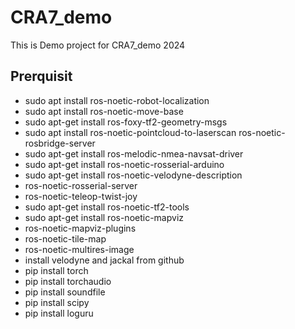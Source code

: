 # CRA7_demo
This is Demo project for CRA7_demo 2024

## Prerquisit
- sudo apt install ros-noetic-robot-localization
- sudo apt install ros-noetic-move-base
- sudo apt-get install ros-foxy-tf2-geometry-msgs
- sudo apt install ros-noetic-pointcloud-to-laserscan ros-noetic-rosbridge-server
- sudo apt-get install ros-melodic-nmea-navsat-driver
- sudo apt-get install ros-noetic-rosserial-arduino
- sudo apt-get install ros-noetic-velodyne-description
- ros-noetic-rosserial-server
- ros-noetic-teleop-twist-joy
- sudo apt-get install ros-noetic-tf2-tools
- sudo apt-get install ros-noetic-mapviz
- ros-noetic-mapviz-plugins
- ros-noetic-tile-map
- ros-noetic-multires-image
- install velodyne and jackal from github
- pip install torch
- pip install torchaudio
- pip install soundfile
- pip install scipy
- pip install loguru
